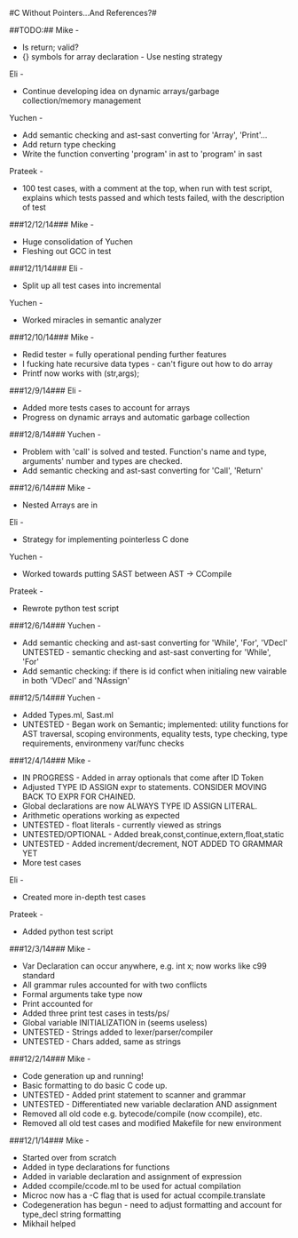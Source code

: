 #C Without Pointers...And References?#

##TODO:##
Mike -
* Is return; valid?
* {} symbols for array declaration - Use nesting strategy

Eli -
* Continue developing idea on dynamic arrays/garbage collection/memory management

Yuchen -
* Add semantic checking and ast-sast converting for 'Array', 'Print'...
* Add return type checking 
* Write the function converting 'program' in ast to 'program' in sast

Prateek -
* 100 test cases, with a comment at the top, when run with test script, explains which tests passed and which tests failed, with the description of test

###12/12/14###
Mike -
* Huge consolidation of Yuchen
* Fleshing out GCC in test

###12/11/14###
Eli -
* Split up all test cases into incremental

Yuchen -
* Worked miracles in semantic analyzer

###12/10/14###
Mike -
* Redid tester = fully operational pending further features
* I fucking hate recursive data types - can't figure out how to do array
* Printf now works with (str,args);

###12/9/14###
Eli -
* Added more tests cases to account for arrays
* Progress on dynamic arrays and automatic garbage collection

###12/8/14###
Yuchen -
* Problem with 'call' is solved and tested. Function's name and type, arguments' number and types are checked.
* Add semantic checking and ast-sast converting for 'Call', 'Return'


###12/6/14###
Mike -
* Nested Arrays are in

Eli -
* Strategy for implementing pointerless C done

Yuchen - 
* Worked towards putting SAST between AST -> CCompile

Prateek - 
* Rewrote python test script

###12/6/14###
Yuchen - 
* Add semantic checking and ast-sast converting for 'While', 'For', 'VDecl' 
  UNTESTED - semantic checking and ast-sast converting for 'While', 'For'
* Add semantic checking: if there is id confict when initialing new vairable in both 'VDecl' and 'NAssign'

###12/5/14###
Yuchen -
* Added Types.ml, Sast.ml
* UNTESTED - Began work on Semantic; implemented: utility functions for AST traversal, scoping environments, equality tests, type checking, type requirements, environmeny var/func checks

###12/4/14###
Mike -
* IN PROGRESS - Added in array optionals that come after ID Token
* Adjusted TYPE ID ASSIGN expr to statements. CONSIDER MOVING BACK TO EXPR FOR CHAINED.
* Global declarations are now ALWAYS TYPE ID ASSIGN LITERAL.
* Arithmetic operations working as expected
* UNTESTED - float literals - currently viewed as strings
* UNTESTED/OPTIONAL - Added break,const,continue,extern,float,static 
* UNTESTED - Added increment/decrement, NOT ADDED TO GRAMMAR YET
* More test cases

Eli -
* Created more in-depth test cases 

Prateek -
* Added python test script

###12/3/14###
Mike -
* Var Declaration can occur anywhere, e.g. int x; now works like c99 standard
* All grammar rules accounted for with two conflicts
* Formal arguments take type now
* Print accounted for
* Added three print test cases in tests/ps/
* Global variable INITIALIZATION in (seems useless)
* UNTESTED - Strings added to lexer/parser/compiler
* UNTESTED - Chars added, same as strings

###12/2/14###
Mike - 	
* Code generation up and running!
* Basic formatting to do basic C code up.
* UNTESTED - Added print statement to scanner and grammar
* UNTESTED - Differentiated new variable declaration AND assignment
* Removed all old code e.g. bytecode/compile (now ccompile), etc.
* Removed all old test cases and modified Makefile for new environment


###12/1/14###
Mike -  
* Started over from scratch
* Added in type declarations for functions
* Added in variable declaration and assignment of expression
* Added ccompile/ccode.ml to be used for actual compilation
* Microc now has a -C flag that is used for actual ccompile.translate
* Codegeneration has begun - need to adjust formatting and account for type_decl string formatting
* Mikhail helped
